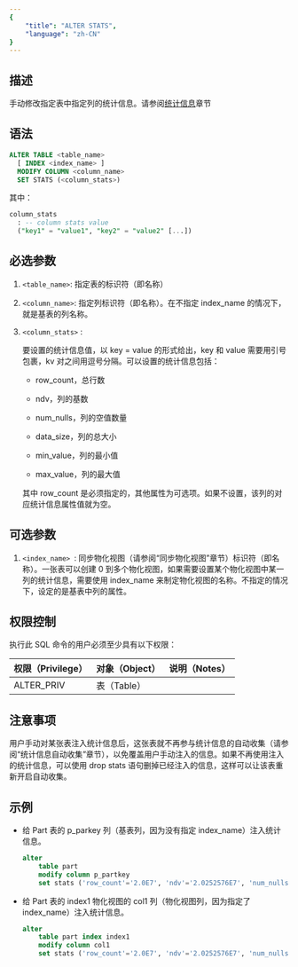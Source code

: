 ```yaml
---
{
    "title": "ALTER STATS",
    "language": "zh-CN"
}
---
```


## 描述

手动修改指定表中指定列的统计信息。请参阅[统计信息](../../../query-acceleration/optimization-technology-principle/statistics)章节

## 语法

```sql
ALTER TABLE <table_name>
  [ INDEX <index_name> ]
  MODIFY COLUMN <column_name>
  SET STATS (<column_stats>)
```

其中：

```sql
column_stats
  : -- column stats value
  ("key1" = "value1", "key2" = "value2" [...])
```

## 必选参数

1. `<table_name>`: 指定表的标识符（即名称）

2. `<column_name>`: 指定列标识符（即名称）。在不指定 index_name 的情况下，就是基表的列名称。

3. `<column_stats>` :

    要设置的统计信息值，以 key = value 的形式给出，key 和 value 需要用引号包裹，kv 对之间用逗号分隔。可以设置的统计信息包括：
    
    - row_count，总行数

    - ndv，列的基数
    
    - num_nulls，列的空值数量
    
    - data_size，列的总大小
    
    - min_value，列的最小值
    
    - max_value，列的最大值
    
    其中 row_count 是必须指定的，其他属性为可选项。如果不设置，该列的对应统计信息属性值就为空。

## 可选参数

1. `<index_name> `: 同步物化视图（请参阅“同步物化视图”章节）标识符（即名称）。一张表可以创建 0 到多个物化视图，如果需要设置某个物化视图中某一列的统计信息，需要使用 index_name 来制定物化视图的名称。不指定的情况下，设定的是基表中列的属性。

## 权限控制

执行此 SQL 命令的用户必须至少具有以下权限：

| 权限（Privilege） | 对象（Object） | 说明（Notes） |
| :---------------- | :------------- | :------------ |
| ALTER_PRIV        | 表（Table）    |               |

## 注意事项

用户手动对某张表注入统计信息后，这张表就不再参与统计信息的自动收集（请参阅“统计信息自动收集”章节），以免覆盖用户手动注入的信息。如果不再使用注入的统计信息，可以使用 drop stats 语句删掉已经注入的信息，这样可以让该表重新开启自动收集。

## 示例

- 给 Part 表的 p_parkey 列（基表列，因为没有指定 index_name）注入统计信息。

    ```sql
    alter 
        table part
        modify column p_partkey 
        set stats ('row_count'='2.0E7', 'ndv'='2.0252576E7', 'num_nulls'='0.0', 'data_size'='8.0E7', 'min_value'='1', 'max_value'='20000000');
    ```

- 给 Part 表的 index1 物化视图的 col1 列（物化视图列，因为指定了 index_name）注入统计信息。

    ```sql
    alter 
        table part index index1
        modify column col1 
        set stats ('row_count'='2.0E7', 'ndv'='2.0252576E7', 'num_nulls'='0.0', 'data_size'='8.0E7', 'min_value'='1', 'max_value'='20000000');
    ```
